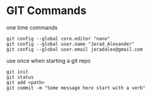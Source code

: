 # GIT Commands 

one time commands

```shell
git config --global core.editor "nano"
git config --global user.name "Jerad_Alexander"
git config --global user.email jeradalex@gmail.com

```

use once when starting a git repo

```shell
git init
git status
git add <path>
git commit -m "Some message here start with a verb"
